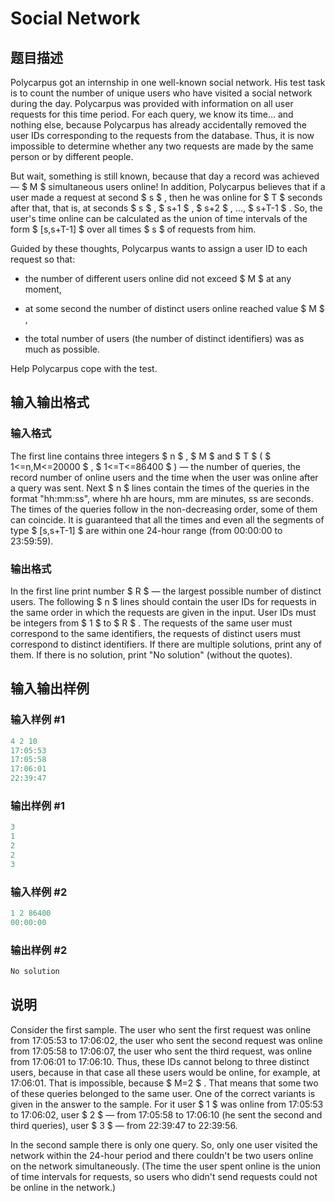# Social Network

## 题目描述

Polycarpus got an internship in one well-known social network. His test task is to count the number of unique users who have visited a social network during the day. Polycarpus was provided with information on all user requests for this time period. For each query, we know its time... and nothing else, because Polycarpus has already accidentally removed the user IDs corresponding to the requests from the database. Thus, it is now impossible to determine whether any two requests are made by the same person or by different people.

But wait, something is still known, because that day a record was achieved — $ M $ simultaneous users online! In addition, Polycarpus believes that if a user made a request at second $ s $ , then he was online for $ T $ seconds after that, that is, at seconds $ s $ , $ s+1 $ , $ s+2 $ , ..., $ s+T-1 $ . So, the user's time online can be calculated as the union of time intervals of the form $ [s,s+T-1] $ over all times $ s $ of requests from him.

Guided by these thoughts, Polycarpus wants to assign a user ID to each request so that:

- the number of different users online did not exceed $ M $ at any moment,

- at some second the number of distinct users online reached value $ M $ ,

- the total number of users (the number of distinct identifiers) was as much as possible.

Help Polycarpus cope with the test.

## 输入输出格式

### 输入格式

The first line contains three integers $ n $ , $ M $ and $ T $ ( $ 1<=n,M<=20000 $ , $ 1<=T<=86400 $ ) — the number of queries, the record number of online users and the time when the user was online after a query was sent. Next $ n $ lines contain the times of the queries in the format "hh:mm:ss", where hh are hours, mm are minutes, ss are seconds. The times of the queries follow in the non-decreasing order, some of them can coincide. It is guaranteed that all the times and even all the segments of type $ [s,s+T-1] $ are within one 24-hour range (from 00:00:00 to 23:59:59).

### 输出格式

In the first line print number $ R $ — the largest possible number of distinct users. The following $ n $ lines should contain the user IDs for requests in the same order in which the requests are given in the input. User IDs must be integers from $ 1 $ to $ R $ . The requests of the same user must correspond to the same identifiers, the requests of distinct users must correspond to distinct identifiers. If there are multiple solutions, print any of them. If there is no solution, print "No solution" (without the quotes).

## 输入输出样例

### 输入样例 #1

```cpp
4 2 10
17:05:53
17:05:58
17:06:01
22:39:47

```
### 输出样例 #1

```cpp
3
1
2
2
3

```
### 输入样例 #2

```cpp
1 2 86400
00:00:00

```
### 输出样例 #2

```cpp
No solution

```
## 说明

Consider the first sample. The user who sent the first request was online from 17:05:53 to 17:06:02, the user who sent the second request was online from 17:05:58 to 17:06:07, the user who sent the third request, was online from 17:06:01 to 17:06:10. Thus, these IDs cannot belong to three distinct users, because in that case all these users would be online, for example, at 17:06:01. That is impossible, because $ M=2 $ . That means that some two of these queries belonged to the same user. One of the correct variants is given in the answer to the sample. For it user $ 1 $ was online from 17:05:53 to 17:06:02, user $ 2 $ — from 17:05:58 to 17:06:10 (he sent the second and third queries), user $ 3 $ — from 22:39:47 to 22:39:56.

In the second sample there is only one query. So, only one user visited the network within the 24-hour period and there couldn't be two users online on the network simultaneously. (The time the user spent online is the union of time intervals for requests, so users who didn't send requests could not be online in the network.)

